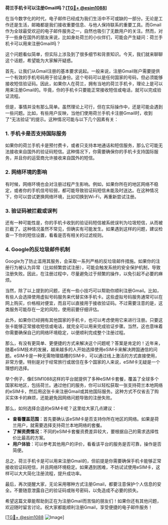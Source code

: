 **荷兰手机卡可以注册Gmail吗？[[TG💪+ @esim1088](https://t.me/s/esim1088)]**

在当今数字化的时代，电子邮件已经成为我们生活中不可或缺的一部分。无论是工作还是生活，邮箱都是我们接收重要信息、与他人保持联系的重要工具。而Gmail作为全球最受欢迎的电子邮件服务之一，自然也吸引了无数用户的关注。然而，对于一些身在国外的朋友来说，比如身处荷兰的小伙伴们，可能会产生疑问：荷兰手机卡可以用来注册Gmail吗？

这个问题看似简单，但实际上涉及到了很多细节和背景知识。今天，我们就来聊聊这个话题，希望能为大家解开疑惑。

首先，让我们从Gmail注册的基本要求说起。一般来说，注册Gmail账户需要提供一个有效的手机号码用于验证身份。这个号码可以是任何国家的号码，但必须能够接收短信验证码。因此，如果你人在荷兰，拥有当地的荷兰手机卡，理论上是可以用来注册Gmail的。毕竟，你的手机卡只要能正常接收短信或电话，就可以完成验证流程。

但是，事情并没有那么简单。虽然理论上可行，但在实际操作中，还是可能会遇到一些问题。比如，有些用户反映，当他们使用荷兰手机卡注册Gmail时，收到了“无法验证”的提示。这种情况可能与以下几个因素有关：

### **1. 手机卡是否支持国际服务**
如果你的荷兰手机卡是预付费卡，或者只支持本地通话和短信服务，那么它可能无法接收来自国外的验证码短信。这种情况下，你需要确保你的手机卡支持国际服务，并且你的运营商允许接收来自国外的短信。

### **2. 网络环境的影响**
有时候，网络环境也会对注册过程产生影响。例如，如果你所在的地区网络不稳定，或者你的手机信号较弱，都可能导致验证码短信未能及时送达。在这种情况下，你可以尝试更换网络环境，比如切换到Wi-Fi，再重新尝试注册。

### **3. 验证码被拦截或误判**
还有一种可能性是，你的手机卡收到的验证码短信被系统误判为垃圾短信，从而被拦截了。这种情况虽然不常见，但确实有可能发生。如果遇到这样的问题，建议检查一下你的短信设置，看看是否有相关的过滤规则。

### **4. Google的反垃圾邮件机制**
Google为了防止滥用其服务，会采取一系列严格的反垃圾邮件措施。如果你的注册行为被认为异常（比如频繁尝试注册），可能会触发系统的安全保护机制，导致注册失败。因此，在注册过程中，尽量避免过于频繁的操作，以免引起不必要的麻烦。

当然，除了以上提到的问题，还有一些小技巧可以帮助你顺利注册Gmail。比如，有些人会选择使用虚拟号码服务来代替实体手机卡。这些虚拟号码服务通常可以在网上购买，价格相对便宜，而且可以直接用于接收验证码。不过需要注意的是，这类服务可能存在一定的风险，使用前要仔细评估。

此外，如果你已经拥有其他国家的手机卡，也可以考虑使用它来进行注册。只要这张卡能够正常接收短信或电话，就完全可以用来完成验证步骤。当然，这也意味着你需要确保自己的网络环境稳定，以便顺利完成整个注册过程。

那么，有没有更简单、更便捷的方式来解决这个问题呢？答案是肯定的！近年来，随着eSIM技术的发展，越来越多的人开始选择使用eSIM卡来解决跨国通信的问题。eSIM卡是一种无需物理插槽的SIM卡，可以通过线上激活的方式直接使用，非常方便。特别是对于经常旅行或居住在多个国家的人来说，eSIM卡无疑是一个理想的选择。

举个例子，像ESIM1088这样的平台就提供了多种eSIM卡套餐，覆盖了全球多个国家和地区，包括荷兰。通过他们的服务，你可以轻松获取一张支持荷兰本地网络的eSIM卡，然后用这张卡来注册Gmail或其他国际服务。这种方式不仅省去了购买实体卡的麻烦，还能避免因网络问题导致的注册失败。

那么，如何选择合适的eSIM卡呢？这里给大家几点建议：

- **查看覆盖范围**：首先要确认该eSIM卡是否支持你所在地区的网络。如果是荷兰用户，就需要选择支持荷兰本地网络的套餐。
- **了解资费情况**：不同的eSIM卡套餐资费差异较大，要根据自己的需求选择性价比最高的方案。
- **用户体验**：可以参考其他用户的评价，看看该平台的服务是否可靠，操作是否简便。

总之，荷兰手机卡是可以用来注册Gmail的，但前提是你需要确保手机卡能够正常接收验证码短信，并且网络环境稳定。如果遇到困难，不妨试试使用eSIM卡，这样可以大大简化注册流程，提升成功率。

最后，再次提醒大家，无论采用哪种方式注册Gmail，都要注意保护个人信息的安全。不要随意泄露自己的验证码或账号密码，以免造成不必要的损失。

希望这篇文章能帮助到正在为注册Gmail而苦恼的朋友们！如果你还有其他问题，欢迎随时留言讨论。祝大家都能顺利注册Gmail，享受便捷的电子邮件服务！

[[TG💪+ @esim1088](https://t.me/s/esim1088) ![Image](https://i.postimg.cc/4NQfJmqS/Snipaste-2025-05-13-00-14-12.png)]